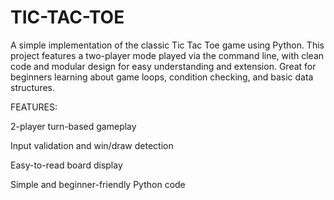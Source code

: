 # TIC-TAC-TOE
A simple implementation of the classic Tic Tac Toe game using Python. This project features a two-player mode played via the command line, with clean code and modular design for easy understanding and extension. Great for beginners learning about game loops, condition checking, and basic data structures.  

FEATURES:

2-player turn-based gameplay

Input validation and win/draw detection

Easy-to-read board display

Simple and beginner-friendly Python code
